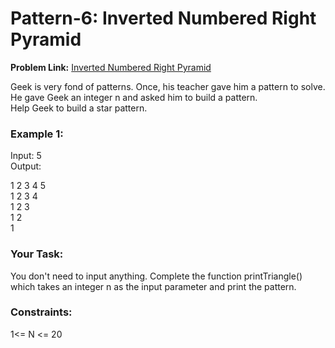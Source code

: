 # Pattern-6: Inverted Numbered Right Pyramid
**Problem Link:** [Inverted Numbered Right Pyramid](https://practice.geeksforgeeks.org/problems/triangle-number-1661489840/1)

Geek is very fond of patterns. Once, his teacher gave him a pattern to solve. He gave Geek an integer n and asked him to build a pattern.  
Help Geek to build a star pattern.

### Example 1:
Input: 5  
Output:
<p>
1 2 3 4 5<br/>
1 2 3 4<br/>
1 2 3<br/>
1 2<br/>
1<br/>
</p>

### Your Task:
You don't need to input anything. Complete the function printTriangle() which takes  an integer n  as the input parameter and print the pattern.

### Constraints:
1<= N <= 20